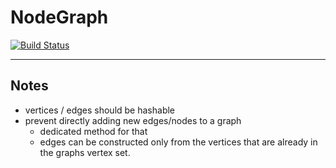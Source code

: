 # NodeGraph

[![Build Status](https://travis-ci.com/gkrisztian1/nodegraph.svg?branch=main)](https://travis-ci.com/gkrisztian1/nodegraph)

---

## Notes
- vertices / edges should be hashable
- prevent directly adding new edges/nodes to a graph
  - dedicated method for that
  - edges can be constructed only from the vertices that are already in the graphs vertex set.
